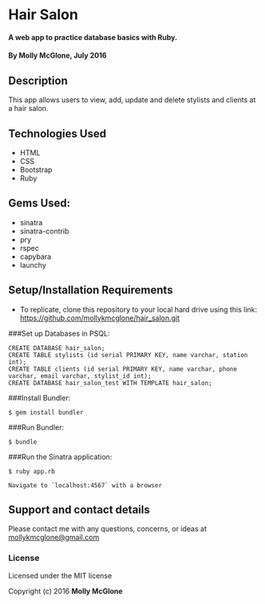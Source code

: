 # Hair Salon

#### A web app to practice database basics with Ruby.

#### By Molly McGlone, July 2016

## Description

This app allows users to view, add, update and delete stylists and clients at a hair salon.  

## Technologies Used

* HTML
* CSS
* Bootstrap
* Ruby

## Gems Used:

* sinatra
* sinatra-contrib
* pry
* rspec
* capybara
* launchy

## Setup/Installation Requirements

* To replicate, clone this repository to your local hard drive using this link: https://github.com/mollykmcglone/hair_salon.git

###Set up Databases in PSQL:
```
CREATE DATABASE hair_salon;
CREATE TABLE stylists (id serial PRIMARY KEY, name varchar, station int);
CREATE TABLE clients (id serial PRIMARY KEY, name varchar, phone varchar, email varchar, stylist_id int);
CREATE DATABASE hair_salon_test WITH TEMPLATE hair_salon;
```
###Install Bundler:
```
$ gem install bundler
```
###Run Bundler:
```
$ bundle
```
###Run the Sinatra application:
```
$ ruby app.rb

Navigate to `localhost:4567` with a browser
```
## Support and contact details

Please contact me with any questions, concerns, or ideas at mollykmcglone@gmail.com

### License

Licensed under the MIT license

Copyright (c) 2016 **Molly McGlone**
